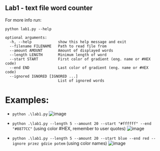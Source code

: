 ## Lab1 - text file word counter

For more info run:
```
python lab1.py --help
```

```
optional arguments:
  -h, --help            show this help message and exit
  --filename FILENAME   Path to read file from
  --amount AMOUNT       Amount of displayed words
  --length LENGTH       Minimum length of word
  --start START         First color of gradient (eng. name or #HEX code)
  --end END             Last color of gradient (eng. name or #HEX code)
  --ignored IGNORED [IGNORED ...]
                        List of ignored words
```

# Examples:

- `python .\lab1.py`
![image](https://user-images.githubusercontent.com/61660055/136831695-1d0c6bcc-1d77-42dd-ac85-e8e0424be24b.png)

- `python .\lab1.py --length 5 --amount 20 --start "#ffffff" --end "#8877CC"` (using color #HEX, remember to user quotes)
![image](https://user-images.githubusercontent.com/61660055/136834921-611b0f25-0708-484f-bc41-2d67cb8fa106.png)

- `python .\lab1.py --length 5 --amount 20 --start blue --end red --ignore przez gdzie potem` (using color names)
![image](https://user-images.githubusercontent.com/61660055/136835110-500ac745-1df5-489f-9091-e22a331e1531.png)
<!-- ![image](https://user-images.githubusercontent.com/61660055/136832056-acb38f5a-ebe0-4342-afa2-be6aeb49fc0c.png) -->
